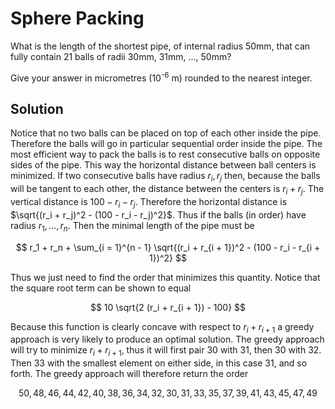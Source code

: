 # Sphere Packing

<p>What is the length of the shortest pipe, of internal radius 50mm, that can fully contain 21 balls of radii 30mm, 31mm, ..., 50mm?</p>

<p>Give your answer in micrometres (10<sup>-6</sup> m) rounded to the nearest integer.</p>

## Solution

Notice that no two balls can be placed on top of each other inside the pipe. Therefore the balls will go in particular sequential order inside the pipe. The most efficient way to pack the balls is to rest consecutive balls on opposite sides of the pipe. This way the horizontal distance between ball centers is minimized. If two consecutive balls have radius $r_i, r_j$ then, because the balls will be tangent to each other, the distance between the centers is $r_i + r_j$. The vertical distance is $100 - r_i - r_j$. Therefore the horizontal distance is $\sqrt{(r_i + r_j)^2 - (100 - r_i - r_j)^2}$. Thus if the balls (in order) have radius $r_1, \dots, r_n$. Then the minimal length of the pipe must be

$$
r_1 + r_n + \sum_{i = 1}^{n - 1} \sqrt{(r_i + r_{i + 1})^2 - (100 - r_i - r_{i + 1})^2}
$$

Thus we just need to find the order that minimizes this quantity. Notice that the square root term can be shown to  equal

$$
10 \sqrt{2 (r_i + r_{i + 1}) - 100}
$$

Because this function is clearly concave with respect to $r_i + r_{i + 1}$ a greedy approach is very likely to produce an optimal solution. The greedy approach will try to minimize $r_i + r_{i + 1}$, thus it will first pair $30$ with $31$, then $30$ with $32$. Then $33$ with the smallest element on either side, in this case $31$, and so forth. The greedy approach will therefore return the order

$$
50,48,46,44,42,40,38,36,34,32,30,31,33,35,37,39,41,43,45,47,49
$$
